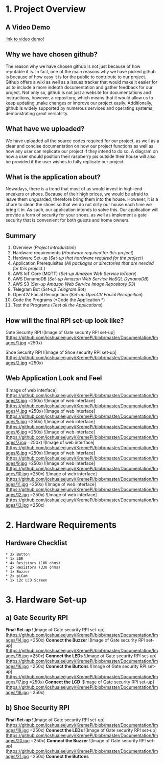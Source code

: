 # 1. Project Overview

## A Video Demo

[link to video demo!](https://youtu.be/Z7kAxq_26Ik)

## Why we have chosen github?

The reason why we have chosen github is not just because of how reputable it is. In fact, one of the main reasons why we have picked github is because of how easy it is for the public to contribute to our project. Github offers a wiki as well as a issues tracker that would make it easier for us to include a more indepth documentation and gather feedback for our project. Not only so, github is not just a website for documentations and instructions, however, a repository, which means that it would allow us to keep updating ,make changes or improve our project easily. Additionally, github is widely supported by numerous services and operating systems, demonstrating great versatility. 

## What have we uploaded?

We have uploaded all the source codes required for our project, as well as a clear and concise documentation on how our project functions as well as how any user can replicate our project if they intend to do so. A diagram on how a user should position their raspberry pis outside their house will also be provided if the user wishes to fully replicate our project.

## What is the application about?

Nowadays, there is a trend that most of us would invest in high-end sneakers or shoes. Because of their high prices, we would be afraid to leave them unguarded, therefore bring them into the house. However, it is a chore to clean the shoes so that we do not dirty our house each time we bring it in. As such, our application intends to solve this. Our application will provide a form of security for your shoes, as well as implement a gate security that is convenient for both guests and home owners.  

## Summary

1. Overview (*Project introduction*)
2. Hardware requirements (*Hardware required for this project*)
3. Hardware Set-up (*Set-up that hardware required for the project*)
4. Application Prerequisites (*All packages or directories that are needed for this project.*)
5. AWS IoT Core (MQTT) (*Set-up Amazon Web Service IoTcore*)
6. AWS DynamoDB (*Set-up Amazon Web Service NoSQL DynamoDB*)
7. AWS S3 (*Set-up Amazon Web Service Image Repository S3*)
8. Telegram Bot (*Set-up Telegram Bot*)
9. OpenCV Facial Recognition (*Set-up OpenCV Facial Recognition*)
10. Code the Programs (*Code the Application *)
11. Test the Programs (*Test all the Applications*)

## How will the final RPI set-up look like?

Gate Security RPI
![Image of Gate security RPI set-up](https://github.com/joshualeejunyi/KremePi/blob/master/Documentation/Images/1.jpg =250x)

Shoe Security RPI
![Image of Shoe security RPI set-up](https://github.com/joshualeejunyi/KremePi/blob/master/Documentation/Images/2.jpg =250x)

## Web Application Look and Feel

![Image of web interface](https://github.com/joshualeejunyi/KremePi/blob/master/Documentation/Images/3.jpg =250x)
![Image of web interface](https://github.com/joshualeejunyi/KremePi/blob/master/Documentation/Images/4.jpg =250x)
![Image of web interface](https://github.com/joshualeejunyi/KremePi/blob/master/Documentation/Images/5.jpg =250x)
![Image of web interface](https://github.com/joshualeejunyi/KremePi/blob/master/Documentation/Images/6.jpg =250x)
![Image of web interface](https://github.com/joshualeejunyi/KremePi/blob/master/Documentation/Images/7.jpg =250x)
![Image of web interface](https://github.com/joshualeejunyi/KremePi/blob/master/Documentation/Images/8.jpg =250x)
![Image of web interface](https://github.com/joshualeejunyi/KremePi/blob/master/Documentation/Images/9.jpg =250x)
![Image of web interface](https://github.com/joshualeejunyi/KremePi/blob/master/Documentation/Images/10.jpg =250x)
![Image of web interface](https://github.com/joshualeejunyi/KremePi/blob/master/Documentation/Images/11.jpg =250x)
![Image of web interface](https://github.com/joshualeejunyi/KremePi/blob/master/Documentation/Images/12.jpg =250x)
![Image of web interface](https://github.com/joshualeejunyi/KremePi/blob/master/Documentation/Images/13.jpg =250x)

# 2. Hardware Requirements 

## Hardware Checklist
	
	* 3x Button
	* 1x LDR
	* 4x Resistors (10K ohms)
	* 2x Resistors (330 ohms)
	* 1x Buzzer
	* 2x piCam
	* 1x i2c LCD Screen

# 3. Hardware Set-up

## a) Gate Security RPI
**Final Set-up**
![Image of Gate security RPI set-up](https://github.com/joshualeejunyi/KremePi/blob/master/Documentation/Images/14.jpg =250x)
**Connect the Buzzer**
![Image of Gate security RPI set-up](https://github.com/joshualeejunyi/KremePi/blob/master/Documentation/Images/15.jpg =250x)
**Connect the LEDs**
![Image of Gate security RPI set-up](https://github.com/joshualeejunyi/KremePi/blob/master/Documentation/Images/16.jpg =250x)
**Connect the Buttons**
![Image of Gate security RPI set-up](https://github.com/joshualeejunyi/KremePi/blob/master/Documentation/Images/17.jpg =250x)
**Connect the LCD**
![Image of Gate security RPI set-up](https://github.com/joshualeejunyi/KremePi/blob/master/Documentation/Images/18.jpg =250x)

## b) Shoe Security RPI
**Final Set-up**
![Image of Gate security RPI set-up](https://github.com/joshualeejunyi/KremePi/blob/master/Documentation/Images/19.jpg =250x)
**Connect the LEDs**
![Image of Gate security RPI set-up](https://github.com/joshualeejunyi/KremePi/blob/master/Documentation/Images/20.jpg =250x)
**Connect the Buzzer**
![Image of Gate security RPI set-up](https://github.com/joshualeejunyi/KremePi/blob/master/Documentation/Images/21.jpg =250x)
**Connect the Buttons**
